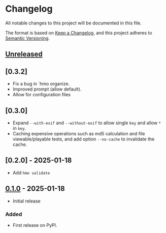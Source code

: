 # Changelog

All notable changes to this project will be documented in this file.

The format is based on [Keep a Changelog](https://keepachangelog.com/en/1.0.0/),
and this project adheres to [Semantic Versioning](https://semver.org/spec/v2.0.0.html).

## [Unreleased]

## [0.3.2]

- Fix a bug in `hmo organize.
- Improved prompt (allow default).
- Allow for configuration files

## [0.3.0]

- Expand `--with-exif` and `--without-exif` to allow single `key` and allow `*` in `key`.
- Caching expensive operations such as md5 calculation and file viewable/playable tests, and add option `--no-cache` to invalidate the cache.

## [0.2.0] - 2025-01-18

- Add `hmo validate`

## [0.1.0] - 2025-01-18

- Initial release

### Added

- First release on PyPI.

[Unreleased]: https://github.com/BoPeng/home-media-organizer/compare/v0.1.0...HEAD
[0.1.0]: https://github.com/BoPeng/home-media-organizer/compare/releases/tag/v0.1.0

